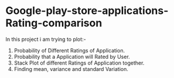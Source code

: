 # Google-play-store-applications-Rating-comparison

In this project i am trying to plot:-
  1. Probability of Different Ratings of Application.
  2. Probability that a Application will Rated by User.
  3. Stack Plot of different Ratings of Application together.
  4. Finding mean, variance and standard Variation.
  
